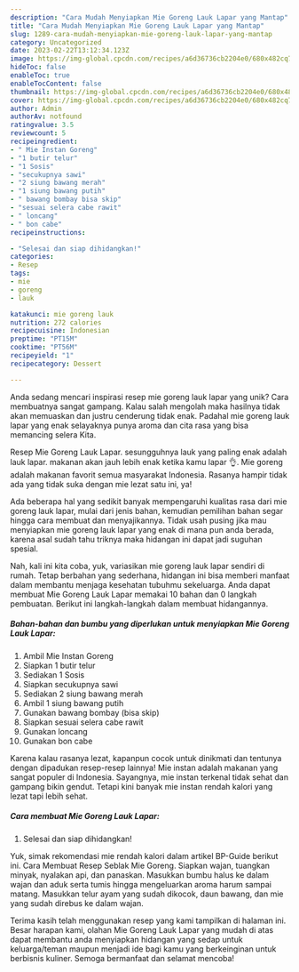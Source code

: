 ```yaml
---
description: "Cara Mudah Menyiapkan Mie Goreng Lauk Lapar yang Mantap"
title: "Cara Mudah Menyiapkan Mie Goreng Lauk Lapar yang Mantap"
slug: 1289-cara-mudah-menyiapkan-mie-goreng-lauk-lapar-yang-mantap
category: Uncategorized
date: 2023-02-22T13:12:34.123Z
image: https://img-global.cpcdn.com/recipes/a6d36736cb2204e0/680x482cq70/mie-goreng-lauk-lapar-foto-resep-utama.jpg
hideToc: false
enableToc: true
enableTocContent: false
thumbnail: https://img-global.cpcdn.com/recipes/a6d36736cb2204e0/680x482cq70/mie-goreng-lauk-lapar-foto-resep-utama.jpg
cover: https://img-global.cpcdn.com/recipes/a6d36736cb2204e0/680x482cq70/mie-goreng-lauk-lapar-foto-resep-utama.jpg
author: Admin
authorAv: notfound
ratingvalue: 3.5
reviewcount: 5
recipeingredient:
- " Mie Instan Goreng"
- "1 butir telur"
- "1 Sosis"
- "secukupnya sawi"
- "2 siung bawang merah"
- "1 siung bawang putih"
- " bawang bombay bisa skip"
- "sesuai selera cabe rawit"
- " loncang"
- " bon cabe"
recipeinstructions:

- "Selesai dan siap dihidangkan!"
categories:
- Resep
tags:
- mie
- goreng
- lauk

katakunci: mie goreng lauk 
nutrition: 272 calories
recipecuisine: Indonesian
preptime: "PT15M"
cooktime: "PT56M"
recipeyield: "1"
recipecategory: Dessert

---
```





Anda sedang mencari inspirasi resep mie goreng lauk lapar yang unik? Cara membuatnya sangat gampang. Kalau salah mengolah maka hasilnya tidak akan memuaskan dan justru cenderung tidak enak. Padahal mie goreng lauk lapar yang enak selayaknya punya aroma dan cita rasa yang bisa memancing selera Kita.





Resep Mie Goreng Lauk Lapar. sesungguhnya lauk yang paling enak adalah lauk lapar. makanan akan jauh lebih enak ketika kamu lapar 👌. Mie goreng adalah makanan favorit semua masyarakat Indonesia. Rasanya hampir tidak ada yang tidak suka dengan mie lezat satu ini, ya!

Ada beberapa hal yang sedikit banyak mempengaruhi kualitas rasa dari mie goreng lauk lapar, mulai dari jenis bahan, kemudian pemilihan bahan segar hingga cara membuat dan menyajikannya. Tidak usah pusing jika mau menyiapkan mie goreng lauk lapar yang enak di mana pun anda berada, karena asal sudah tahu triknya maka hidangan ini dapat jadi suguhan spesial.






Nah, kali ini kita coba, yuk, variasikan mie goreng lauk lapar sendiri di rumah. Tetap berbahan yang sederhana, hidangan ini bisa memberi manfaat dalam membantu menjaga kesehatan tubuhmu sekeluarga. Anda dapat membuat Mie Goreng Lauk Lapar memakai 10 bahan dan 0 langkah pembuatan. Berikut ini langkah-langkah dalam membuat hidangannya.

<!--inarticleads1-->

##### Bahan-bahan dan bumbu yang diperlukan untuk menyiapkan Mie Goreng Lauk Lapar:

1. Ambil  Mie Instan Goreng
1. Siapkan 1 butir telur
1. Sediakan 1 Sosis
1. Siapkan secukupnya sawi
1. Sediakan 2 siung bawang merah
1. Ambil 1 siung bawang putih
1. Gunakan  bawang bombay (bisa skip)
1. Siapkan sesuai selera cabe rawit
1. Gunakan  loncang
1. Gunakan  bon cabe


Karena kalau rasanya lezat, kapanpun cocok untuk dinikmati dan tentunya dengan dipadukan resep-resep lainnya! Mie instan adalah makanan yang sangat populer di Indonesia. Sayangnya, mie instan terkenal tidak sehat dan gampang bikin gendut. Tetapi kini banyak mie instan rendah kalori yang lezat tapi lebih sehat. 

<!--inarticleads2-->

##### Cara membuat Mie Goreng Lauk Lapar:


1. Selesai dan siap dihidangkan!

Yuk, simak rekomendasi mie rendah kalori dalam artikel BP-Guide berikut ini. Cara Membuat Resep Seblak Mie Goreng. Siapkan wajan, tuangkan minyak, nyalakan api, dan panaskan. Masukkan bumbu halus ke dalam wajan dan aduk serta tumis hingga mengeluarkan aroma harum sampai matang. Masukkan telur ayam yang sudah dikocok, daun bawang, dan mie yang sudah direbus ke dalam wajan. 

Terima kasih telah menggunakan resep yang kami tampilkan di halaman ini. Besar harapan kami, olahan Mie Goreng Lauk Lapar yang mudah di atas dapat membantu anda menyiapkan hidangan yang sedap untuk keluarga/teman maupun menjadi ide bagi kamu yang berkeinginan untuk berbisnis kuliner. Semoga bermanfaat dan selamat mencoba!
